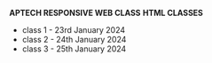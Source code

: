**APTECH RESPONSIVE WEB CLASS**
**HTML CLASSES**
- class 1 - 23rd January 2024
- class 2 - 24th January 2024
- class 3 - 25th January 2024

